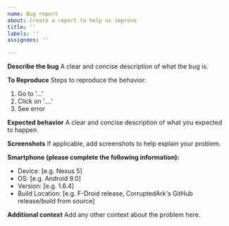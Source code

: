 ```yaml
---
name: Bug report
about: Create a report to help us improve
title: ''
labels: ''
assignees: ''

---
```


**Describe the bug**
A clear and concise description of what the bug is.

**To Reproduce**
Steps to reproduce the behavior:
1. Go to '...'
2. Click on '....'
3. See error

**Expected behavior**
A clear and concise description of what you expected to happen.

**Screenshots**
If applicable, add screenshots to help explain your problem.

**Smartphone (please complete the following information):**
 - Device: [e.g. Nexus 5]
 - OS: [e.g. Android 9.0]
 - Version: [e.g. 1.6.4]
 - Build Location: [e.g. F-Droid release, CorruptedArk's GitHub release/build from source]

**Additional context**
Add any other context about the problem here.
